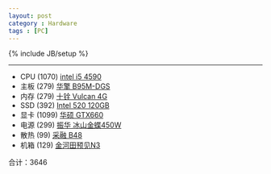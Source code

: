 ```yaml
---
layout: post
category : Hardware
tags : [PC]
---
```

{% include JB/setup %}

***
* CPU (1070)      [intel i5 4590](http://item.taobao.com/item.htm?spm=a1z0k.7385961.1997985097.d4918993.F5oQfM&id=39256160704&_u=63raoriba80)
* 主板 (279)       [华擎 B95M-DGS](http://item.taobao.com/item.htm?spm=a1z0k.7385961.1997985097.d4918993.F5oQfM&id=40796708874&_u=63raoria09e)
* 内存 (279)       [十铨 Vulcan 4G](http://item.taobao.com/item.htm?spm=a1z0k.7385961.1997985097.d4918997.F5oQfM&id=40118808299&_u=63raoric3bf)
* SSD (392)       [Intel 520 120GB](http://item.taobao.com/item.htm?spm=a1z0k.7385961.1997985097.d4918997.F5oQfM&id=40409640536&_u=63raori7a3c)
* 显卡 (1099)      [华硕 GTX660](http://item.taobao.com/item.htm?spm=a1z0k.7385961.1997985097.d4918997.F5oQfM&id=40091656601&_u=63raori263f)
* 电源 (299)       [振华 冰山金蝶450W](http://detail.tmall.com/item.htm?id=14641739717&spm=a1z0k.7385961.1997985097.d4918993.F5oQfM&_u=63raori0f3f&mt=)
* 散热 (99)        [采融 B48](http://item.taobao.com/item.htm?spm=a1z0k.7385961.1997985097.d4918997.F5oQfM&id=36069894988&_u=63raorif31c)
* 机箱 (129)       [金河田预见N3](http://detail.tmall.com/item.htm?id=40783249481&spm=a1z0k.7385961.1997985097.d4918993.F5oQfM&_u=63raori429f&mt=)


合计：3646
